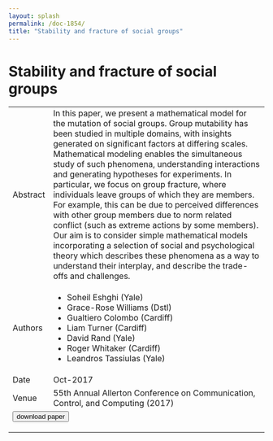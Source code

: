 ```yaml
---
layout: splash
permalink: /doc-1854/
title: "Stability and fracture of social groups"
---
```


# Stability and fracture of social groups

<table>
    <tbody>
    <tr>
        <td>Abstract</td>
        <td>In this paper, we present a mathematical model for the mutation of social groups. Group mutability has been studied in multiple domains, with insights generated on significant factors at differing scales. Mathematical modeling enables the simultaneous study of such phenomena, understanding interactions and generating hypotheses for experiments. In particular, we focus on group fracture, where individuals leave groups of which they are members. For example, this can be due to perceived differences with other group members due to norm related conflict (such as extreme actions by some members). Our aim is to consider simple mathematical models incorporating a selection of social and psychological theory which describes these phenomena as a way to understand their interplay, and describe the trade-offs and challenges.</td>
    </tr>
    <tr>
        <td>Authors</td>
        <td>
            <ul>
                <li>Soheil Eshghi (Yale)</li>
                <li>Grace-Rose Williams (Dstl)</li>
                <li>Gualtiero Colombo (Cardiff)</li>
                <li>Liam Turner (Cardiff)</li>
                <li>David Rand (Yale)</li>
                <li>Roger Whitaker (Cardiff)</li>
                <li>Leandros Tassiulas (Yale)</li>
            </ul>
        </td>
    </tr>
    <tr>
        <td>Date</td>
        <td>Oct-2017</td>
    </tr>
    <tr>
        <td>Venue</td>
        <td>55th Annual Allerton Conference on Communication, Control, and Computing (2017)</td>
    </tr>
        <tr>
            <td colspan="2">
                <form method="get" action="https://dais-ita.org/sites/default/files/Allerton_0.pdf">
                    <button type="submit">download paper</button>
                </form>
            </td>
        </tr>
    </tbody>
</table>
